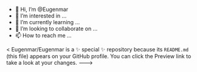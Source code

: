 - 👋 Hi, I’m @Eugenmar
- 👀 I’m interested in ...
- 🌱 I’m currently learning ...
- 💞️ I’m looking to collaborate on ...
- 📫 How to reach me ...

< Eugenmar/Eugenmar is a ✨ special ✨ repository because its `README.md` (this file) appears on your GitHub profile.
You can click the Preview link to take a look at your changes.
--->

